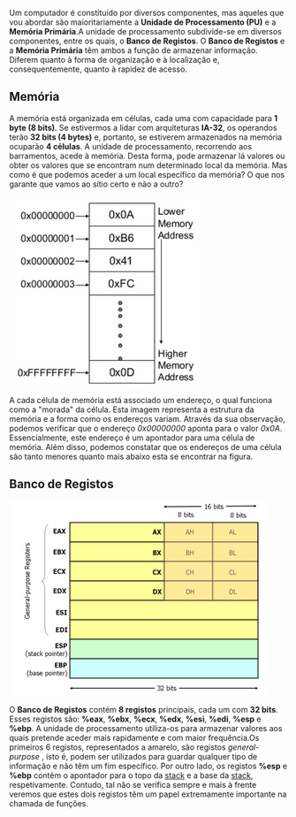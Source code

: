 Um computador é constituído por diversos componentes, mas 
aqueles que vou abordar são maioritariamente a **Unidade de 
Processamento (PU)** e a **Memória Primária**.A unidade de 
processamento subdivide-se em diversos componentes, entre os quais, o 
**Banco de Registos**.
O **Banco de Registos** e a **Memória Primária** têm ambos a 
função de armazenar informação. Diferem quanto à forma de 
organização e à localização e, consequentemente, quanto à rapidez de 
acesso. 

## **Memória**

A memória está organizada em células, cada uma com capacidade 
para **1 byte (8 bits)**. Se estivermos a lidar com arquiteturas **IA-32**, 
os operandos terão **32 bits (4 bytes)** e, portanto, se estiverem 
armazenados na memória ocuparão **4 células**. A unidade de 
processamento, recorrendo aos barramentos, acede à memória. Desta 
forma, pode armazenar lá valores
ou obter os valores que se encontram num determinado local da memória. 
Mas como é que podemos aceder a um local específico da memória? O que 
nos garante
que vamos ao sítio certo e não a outro? 

![image](memory.png "Memoria") 

A cada célula de memória está 
associado um endereço, o qual funciona como a "morada" da célula. 
Esta imagem representa a estrutura da memória e a forma como os endereços variam.
Através da sua observação, podemos verificar que o endereço *0x00000000* aponta para o valor *0x0A*. Essencialmente, este endereço é um apontador para uma célula de memória. Além disso, podemos constatar que os endereços de uma célula são tanto menores quanto mais abaixo esta se encontrar na figura. 

## **Banco de Registos**

![image](registers.jpg)

O **Banco de Registos** contém **8 registos** principais, cada um com **32 bits**. Esses registos são: **%eax**, **%ebx**, **%ecx**, **%edx**, **%esi**, **%edi**, **%esp** e **%ebp**. A unidade de processamento utiliza-os para armazenar valores aos quais pretende aceder mais rapidamente e com maior frequência.Os primeiros 6 registos, representados a amarelo, são registos *general-purpose* , isto é, podem ser utilizados para guardar qualquer tipo de informação e não têm um fim específico. Por outro lado, os registos **%esp** e **%ebp** contêm o apontador para o topo da [stack](stack.md) e a base da [stack](stack.md), respetivamente.
Contudo, tal não se verifica sempre e mais à frente veremos que estes dois registos têm um papel extremamente importante na chamada de funções.
